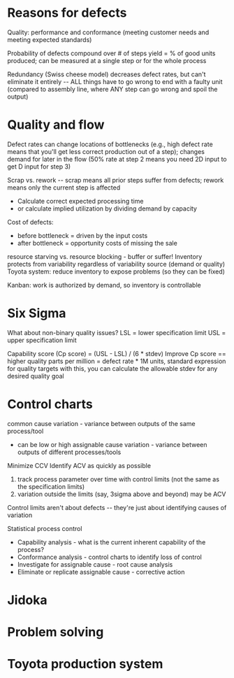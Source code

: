 # Reasons for defects
Quality: performance and conformance (meeting customer needs and meeting expected standards)

Probability of defects compound over # of steps
yield = % of good units produced; can be measured at a single step or for the whole process

Redundancy (Swiss cheese model) decreases defect rates, but can't eliminate it entirely -- ALL things have to go wrong to end with a faulty unit (compared to assembly line, where ANY step can go wrong and spoil the output)

# Quality and flow
Defect rates can change locations of bottlenecks (e.g., high defect rate means that you'll get less correct production out of a step); changes demand for later in the flow (50% rate at step 2 means you need 2D input to get D input for step 3)

Scrap vs. rework -- scrap means all prior steps suffer from defects; rework means only the current step is affected
* Calculate correct expected processing time
* or calculate implied utilization by dividing demand by capacity

Cost of defects:
* before bottleneck = driven by the input costs 
* after bottleneck = opportunity costs of missing the sale

resource starving vs. resource blocking - buffer or suffer!
Inventory protects from variability regardless of variability source (demand or quality)
Toyota system: reduce inventory to expose problems (so they can be fixed)

Kanban: work is authorized by demand, so inventory is controllable

# Six Sigma
What about non-binary quality issues?
LSL = lower specification limit
USL = upper specification limit

Capability score (Cp score) = (USL - LSL) / (6 * stdev)
Improve Cp score == higher quality
parts per million = defect rate * 1M units, standard expression for quality targets
with this, you can calculate the allowable stdev for any desired quality goal

# Control charts
common cause variation - variance between outputs of the same process/tool
* can be low or high
assignable cause variation - variance between outputs of different processes/tools

Minimize CCV 
Identify ACV as quickly as possible

1. track process parameter over time with control limits (not the same as the specification limits)
2. variation outside the limits (say, 3sigma above and beyond) may be ACV

Control limits aren't about defects -- they're just about identifying causes of variation

Statistical process control
* Capability analysis - what is the current inherent capability of the process?
* Conformance analysis - control charts to identify loss of control
* Investigate for assignable cause - root cause analysis
* Eliminate or replicate assignable cause - corrective action 

# Jidoka


# Problem solving


# Toyota production system